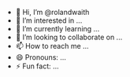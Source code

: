 - 👋 Hi, I’m @rolandwaith
- 👀 I’m interested in ...
- 🌱 I’m currently learning ...
- 💞️ I’m looking to collaborate on ...
- 📫 How to reach me ...
- 😄 Pronouns: ...
- ⚡ Fun fact: ...

<!---
rolandwaith/rolandwaith is a ✨ special ✨ repository because its `README.md` (this file) appears on your GitHub profile.
You can click the Preview link to take a look at your changes.
--->
